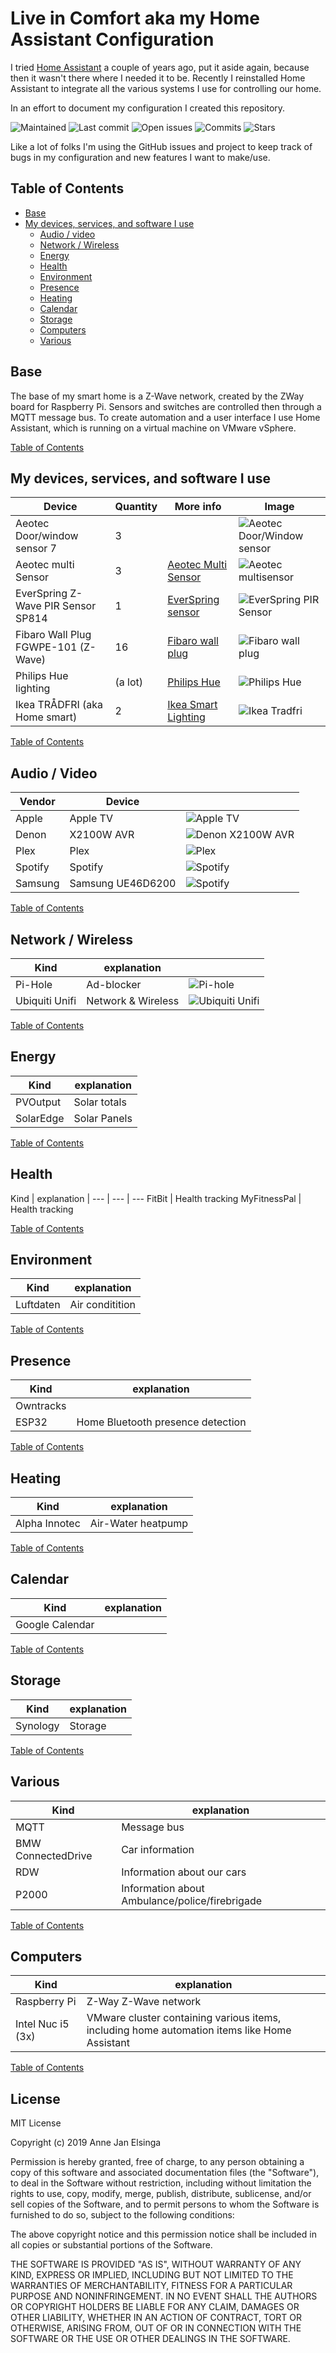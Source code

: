 # Live in Comfort aka my Home Assistant Configuration
I tried [Home Assistant](https://home-assistant.io/) a couple of years ago, put it aside again, because then it wasn't there where I needed it to be.
Recently I reinstalled Home Assistant to integrate all the various systems I use for controlling our home.

In an effort to document my configuration I created this repository.

![Maintained](https://img.shields.io/maintenance/yes/2020?style=for-the-badge)
![Last commit](https://img.shields.io/github/last-commit/elsingaa/Home-Assistant-Config?style=for-the-badge)
![Open issues](https://img.shields.io/github/issues-raw/elsingaa/Home-Assistant-Config?color=brightgreen&style=for-the-badge)
![Commits](https://img.shields.io/github/commit-activity/w/elsingaa/Home-Assistant-Config?color=brightgreen&style=for-the-badge)
![Stars](https://img.shields.io/github/stars/elsingaa/Home-Assistant-Config?color=brightgreen&style=for-the-badge)

Like a lot of folks I'm using the GitHub issues and project to keep track of bugs in my configuration and new features I want to make/use.

## Table of Contents
* [Base](#base)
* [My devices, services, and software I use](#my-devices-services-and-software-i-use)
    * [Audio / video](#audio--video)
    * [Network / Wireless](#network--wireless)
    * [Energy](#energy)
    * [Health](#health)
    * [Environment](#environment)
    * [Presence](#presence)
    * [Heating](#heating)
    * [Calendar](#calendar)
    * [Storage](#storage)
    * [Computers](#computers)
    * [Various](#various)


## Base
The base of my smart home is a Z-Wave network, created by the ZWay board for Raspberry Pi. Sensors and switches are controlled then through a MQTT message bus. To create automation and a user interface I use Home Assistant, which is running on a virtual machine on VMware vSphere.

[Table of Contents](#table-of-contents)

## My devices, services, and software I use

Device | Quantity | More info | Image 
--- | --- | --- | ---
Aeotec Door/window sensor 7| 3 | | ![Aeotec Door/Window sensor](www/images/README/aeotec-windowsensor.jpg)
Aeotec multi Sensor| 3 | [Aeotec Multi Sensor ](https://aeotec.com/z-wave-sensor/) | ![Aeotec multisensor](www/images/README/aeotec-multisensor.jpg)
EverSpring Z-Wave PIR Sensor SP814  | 1 | [EverSpring sensor](http://www.everspring.com/portfolio-item/sp814-lens-changeable-pir-detector/) | ![EverSpring PIR Sensor](www/images/README/everspring-sensor.jpg)
Fibaro Wall Plug FGWPE-101 (Z-Wave)| 16 | [Fibaro wall plug](https://www.fibaro.com/en/products/wall-plug/) | ![Fibaro wall plug](www/images/README/fibaro-wallplug.jpg "Fibaro wall plug")
Philips Hue lighting | (a lot) |[Philips Hue](https://meethue.com) | ![Philips Hue](www/images/README/philipshue.jpg)
Ikea TRÅDFRI (aka Home smart) | 2 | [Ikea Smart Lighting](https://www.ikea.com/nl/en/cat/smart-lighting-36812/)| ![Ikea Tradfri](www/images/README/ikeatradfri.jpg)

[Table of Contents](#table-of-contents)

## Audio / Video

Vendor | Device | |
--- | --- | --- 
Apple | Apple TV | ![Apple TV](www/images/README/apple-tv-4gen.jpg) | 
Denon |  X2100W AVR | ![Denon X2100W AVR](www/images/README/denonx2100w.jpg)
Plex | Plex |  ![Plex](www/images/README/plex.jpg)
Spotify | Spotify | ![Spotify](www/images/README/spotify.png)
Samsung | Samsung UE46D6200 | ![Spotify](www/images/README/samsung_ue46d6200.jpg) 

[Table of Contents](#table-of-contents)

## Network / Wireless
Kind | explanation | |
--- | --- | ---
Pi-Hole | Ad-blocker | ![Pi-hole](www/images/README/pihole.jpg)
Ubiquiti Unifi | Network & Wireless |![Ubiquiti Unifi](www/images/README/ubiquitiunifi.jpg)

[Table of Contents](#table-of-contents)

## Energy
Kind | explanation
--- | --- 
PVOutput | Solar totals
SolarEdge | Solar Panels

[Table of Contents](#table-of-contents)

## Health
Kind | explanation | 
--- | --- | ---
FitBit | Health tracking 
MyFitnessPal | Health tracking

[Table of Contents](#table-of-contents)

## Environment
Kind | explanation
--- | --- 
Luftdaten | Air conditition

[Table of Contents](#table-of-contents)

## Presence
Kind | explanation
--- | --- 
Owntracks |
ESP32 | Home Bluetooth presence detection

[Table of Contents](#table-of-contents)

## Heating
Kind | explanation
--- | --- 
Alpha Innotec | Air-Water heatpump

[Table of Contents](#table-of-contents)

## Calendar
Kind | explanation
--- | --- 
Google Calendar |

[Table of Contents](#table-of-contents)

## Storage
Kind | explanation
--- | --- 
Synology | Storage

[Table of Contents](#table-of-contents)

## Various
Kind | explanation
--- | --- 
MQTT | Message bus
BMW ConnectedDrive | Car information
RDW | Information about our cars
P2000 | Information about Ambulance/police/firebrigade

[Table of Contents](#table-of-contents)

## Computers
Kind | explanation
--- | --- 
Raspberry Pi | Z-Way Z-Wave network
Intel Nuc i5 (3x) | VMware cluster containing various items, including home automation items like Home Assistant

[Table of Contents](#table-of-contents)


## License

MIT License

Copyright (c) 2019 Anne Jan Elsinga

Permission is hereby granted, free of charge, to any person obtaining a copy
of this software and associated documentation files (the "Software"), to deal
in the Software without restriction, including without limitation the rights
to use, copy, modify, merge, publish, distribute, sublicense, and/or sell
copies of the Software, and to permit persons to whom the Software is
furnished to do so, subject to the following conditions:

The above copyright notice and this permission notice shall be included in all
copies or substantial portions of the Software.

THE SOFTWARE IS PROVIDED "AS IS", WITHOUT WARRANTY OF ANY KIND, EXPRESS OR
IMPLIED, INCLUDING BUT NOT LIMITED TO THE WARRANTIES OF MERCHANTABILITY,
FITNESS FOR A PARTICULAR PURPOSE AND NONINFRINGEMENT. IN NO EVENT SHALL THE
AUTHORS OR COPYRIGHT HOLDERS BE LIABLE FOR ANY CLAIM, DAMAGES OR OTHER
LIABILITY, WHETHER IN AN ACTION OF CONTRACT, TORT OR OTHERWISE, ARISING FROM,
OUT OF OR IN CONNECTION WITH THE SOFTWARE OR THE USE OR OTHER DEALINGS IN THE
SOFTWARE.